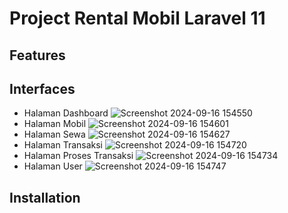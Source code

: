 # Project Rental Mobil Laravel 11

## Features

## Interfaces
- Halaman Dashboard
![Screenshot 2024-09-16 154550](https://github.com/user-attachments/assets/588d62ad-6b27-430a-9885-aeb5e7d05e1c)
- Halaman Mobil
![Screenshot 2024-09-16 154601](https://github.com/user-attachments/assets/a03c3e21-612c-4c86-9e58-bfd9aee62d97)
- Halaman Sewa
![Screenshot 2024-09-16 154627](https://github.com/user-attachments/assets/013c9dac-68e4-4539-8aec-97f674eb03af)
- Halaman Transaksi
![Screenshot 2024-09-16 154720](https://github.com/user-attachments/assets/c83fdf23-129c-4a05-95d6-190b18c8af92)
- Halaman Proses Transaksi
![Screenshot 2024-09-16 154734](https://github.com/user-attachments/assets/372ee9ff-860d-4718-9973-751d821177f3)
- Halaman User
![Screenshot 2024-09-16 154747](https://github.com/user-attachments/assets/6338d56f-c315-4a7f-8d57-72876efe4979)

## Installation

